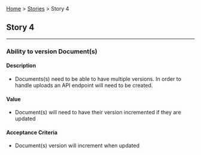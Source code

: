 [Home](../readme.md) > [Stories](stories.md) > Story 4

## Story 4

---

### Ability to version Document(s)

#### Description
- Documents(s) need to be able to have multiple versions. In order to handle uploads an API endpoint will need to be created.

#### Value
- Document(s) will need to have their version incremented if they are updated

#### Acceptance Criteria
- Document(s) version will increment when updated
